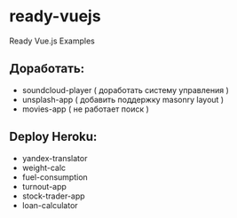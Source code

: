 # ready-vuejs
Ready Vue.js Examples

## Доработать:

  * soundcloud-player ( доработать систему управления )
  * unsplash-app ( добавить поддержку masonry layout )
  * movies-app ( не работает поиск )

## Deploy Heroku:

  * yandex-translator
  * weight-calc
  * fuel-consumption
  * turnout-app
  * stock-trader-app
  * loan-calculator

